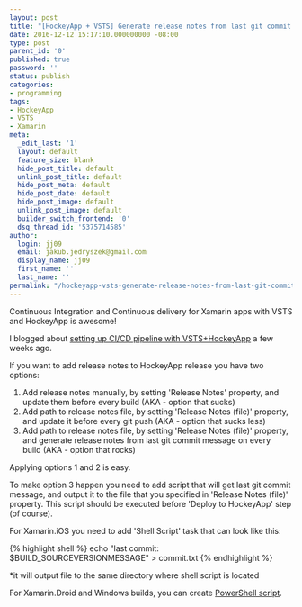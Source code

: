 ```yaml
---
layout: post
title: "[HockeyApp + VSTS] Generate release notes from last git commit message"
date: 2016-12-12 15:17:10.000000000 -08:00
type: post
parent_id: '0'
published: true
password: ''
status: publish
categories:
- programming
tags:
- HockeyApp
- VSTS
- Xamarin
meta:
  _edit_last: '1'
  layout: default
  feature_size: blank
  hide_post_title: default
  unlink_post_title: default
  hide_post_meta: default
  hide_post_date: default
  hide_post_image: default
  unlink_post_image: default
  builder_switch_frontend: '0'
  dsq_thread_id: '5375714585'
author:
  login: jj09
  email: jakub.jedryszek@gmail.com
  display_name: jj09
  first_name: ''
  last_name: ''
permalink: "/hockeyapp-vsts-generate-release-notes-from-last-git-commit-message/"
---
```

<p>Continuous Integration and Continuous delivery for Xamarin apps with VSTS and HockeyApp is awesome!</p>
<p>I blogged about <a href="http://jj09.net/continuous-integration-and-continuous-delivery-for-xamarin-ios-with-vsts/">setting up CI/CD pipeline with VSTS+HockeyApp</a> a few weeks ago.</p>
<p>If you want to add release notes to HockeyApp release you have two options:</p>
<ol>
<li>Add release notes manually, by setting 'Release Notes' property, and update them before every build (AKA - option that sucks)</li>
<li>Add path to release notes file, by setting 'Release Notes (file)' property, and update it before every git push (AKA - option that sucks less)</li>
<li>Add path to release notes file, by setting 'Release Notes (file)' property, and generate release notes from last git commit message on every build (AKA - option that rocks)</li>
</ol>
<p>Applying options 1 and 2 is easy.</p>
<p>To make option 3 happen you need to add script that will get last git commit message, and output it to the file that you specified in 'Release Notes (file)' property. This script should be executed before 'Deploy to HockeyApp' step (of course).</p>
<p>For Xamarin.iOS you need to add 'Shell Script' task that can look like this:</p>
{% highlight shell %}
echo "last commit: $BUILD_SOURCEVERSIONMESSAGE" > commit.txt
{% endhighlight %}
<p>*it will output file to the same directory where shell script is located</p>
<p>For Xamarin.Droid and Windows builds, you can create <a href="http://stackoverflow.com/questions/38199473/how-to-retrieve-git-commit-id-and-message-in-vsts-tfs-build/38200972">PowerShell script</a>.</p>
